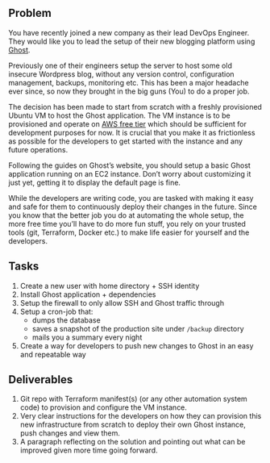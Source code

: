 
## Problem

You have recently joined a new company as their lead DevOps Engineer. They would like you to lead the setup of their new blogging platform using [Ghost](https://ghost.org/docs).

Previously one of their engineers setup the server to host some old insecure Wordpress blog, without any version control, configuration management, backups, monitoring etc. This has been a major headache ever since, so now they brought in the big guns (You) to do a proper job.

The decision has been made to start from scratch with a freshly provisioned Ubuntu VM to host the Ghost application. The VM instance is to be provisioned and operate on [AWS free tier](https://aws.amazon.com/free/) which should be sufficient for development purposes for now. It is crucial that you make it as frictionless as possible for the developers to get started with the instance and any future operations.

Following the guides on Ghost’s website, you should setup a basic Ghost application running on an EC2 instance. Don’t worry about customizing it just yet, getting it to display the default page is fine.

While the developers are writing code, you are tasked with making it easy and safe for them to continuously deploy their changes in the future. Since you know that the better job you do at automating the whole setup, the more free time you’ll have to do more fun stuff, you rely on your trusted tools (git, Terraform, Docker etc.) to make life easier for yourself and the developers.

## Tasks

1. Create a new user with home directory + SSH identity
2. Install Ghost application + dependencies
3. Setup the firewall to only allow SSH and Ghost traffic through
4. Setup a cron-job that:
    * dumps the database
    * saves a snapshot of the production site under `/backup` directory
    * mails you a summary every night
5. Create a way for developers to push new changes to Ghost in an easy and repeatable way

## Deliverables

1. Git repo with Terraform manifest(s) (or any other automation system code) to provision and configure the VM instance.
2. Very clear instructions for the developers on how they can provision this new infrastructure from scratch to deploy their own Ghost instance, push changes and view them.
3. A paragraph reflecting on the solution and pointing out what can be improved given more time going forward.
